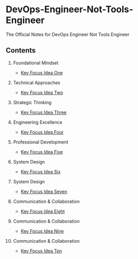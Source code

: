 # DevOps-Engineer-Not-Tools-Engineer
The Official Notes for DevOps Engineer Not Tools Engineer

## Contents

1. Foundational Mindset
   - [Key Focus Idea One](Key-ideas-one.md)
  
2. Technical Approaches
   - [Key Focus Idea Two](Key-ideas-two.md)

3. Strategic Thinking
   - [Key Focus Idea Three](Key-ideas-three.md)

4. Engineering Excellence
   - [Key Focus Idea Four](Key-ideas-four.md)

5. Professional Development
   - [Key Focus Idea Five](Key-ideas-five.md)
     
6. System Design
   - [Key Focus Idea Six](Key-ideas-six.md)

7. System Design
   - [Key Focus Idea Seven](Key-ideas-seven.md)
     
8. Communication & Collaboration
   - [Key Focus Idea Eight](Key-ideas-eight.md)

9. Communication & Collaboration
   - [Key Focus Idea Nine](Key-ideas-nine.md)
  
10. Communication & Collaboration
    - [Key Focus Idea Ten](Key-ideas-ten.md)
